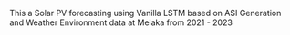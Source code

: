 This a Solar PV forecasting using Vanilla LSTM based on ASI Generation and Weather Environment data at Melaka from 2021 - 2023
